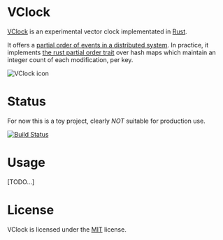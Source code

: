 # VClock

[VClock](https://gitlab.com/ufoot/vclock) is an experimental vector clock implementated in [Rust](https://www.rust-lang.org/).

It offers a [partial order of events in a distributed system](https://en.wikipedia.org/wiki/Vector_clock).
In practice, it implements [the rust partial order trait](https://doc.rust-lang.org/stable/std/cmp/trait.PartialOrd.html) over hash maps which maintain an integer count of each modification, per key.

![VClock icon](https://gitlab.com/ufoot/vclock/raw/master/vclock.png)

# Status

For now this is a toy project, clearly *NOT* suitable for production use.

[![Build Status](https://gitlab.com/ufoot/vclock/badges/master/pipeline.svg)](https://gitlab.com/ufoot/vclock/pipelines)

# Usage

[TODO...]

# License

VClock is licensed under the [MIT](https://gitlab.com/ufoot/vclock/blob/master/LICENSE) license.
